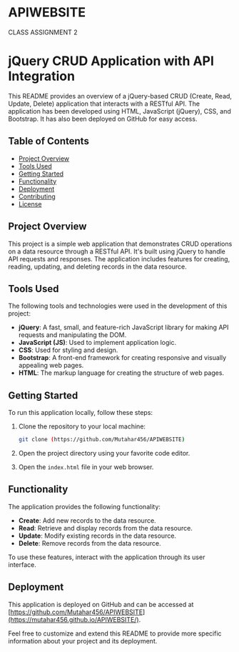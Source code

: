 # APIWEBSITE
CLASS ASSIGNMENT 2
# jQuery CRUD Application with API Integration

This README provides an overview of a jQuery-based CRUD (Create, Read, Update, Delete) application that interacts with a RESTful API. The application has been developed using HTML, JavaScript (jQuery), CSS, and Bootstrap. It has also been deployed on GitHub for easy access.

## Table of Contents
- [Project Overview](#project-overview)
- [Tools Used](#tools-used)
- [Getting Started](#getting-started)
- [Functionality](#functionality)
- [Deployment](#deployment)
- [Contributing](#contributing)
- [License](#license)

## Project Overview

This project is a simple web application that demonstrates CRUD operations on a data resource through a RESTful API. It's built using jQuery to handle API requests and responses. The application includes features for creating, reading, updating, and deleting records in the data resource.

## Tools Used

The following tools and technologies were used in the development of this project:

- **jQuery**: A fast, small, and feature-rich JavaScript library for making API requests and manipulating the DOM.
- **JavaScript (JS)**: Used to implement application logic.
- **CSS**: Used for styling and design.
- **Bootstrap**: A front-end framework for creating responsive and visually appealing web pages.
- **HTML**: The markup language for creating the structure of web pages.

## Getting Started

To run this application locally, follow these steps:

1. Clone the repository to your local machine:
   ```bash
   git clone (https://github.com/Mutahar456/APIWEBSITE)
   ```

2. Open the project directory using your favorite code editor.

3. Open the `index.html` file in your web browser.

## Functionality

The application provides the following functionality:

- **Create**: Add new records to the data resource.
- **Read**: Retrieve and display records from the data resource.
- **Update**: Modify existing records in the data resource.
- **Delete**: Remove records from the data resource.

To use these features, interact with the application through its user interface.

## Deployment

This application is deployed on GitHub and can be accessed at [https://github.com/Mutahar456/APIWEBSITE](https://mutahar456.github.io/APIWEBSITE/).



Feel free to customize and extend this README to provide more specific information about your project and its deployment.
